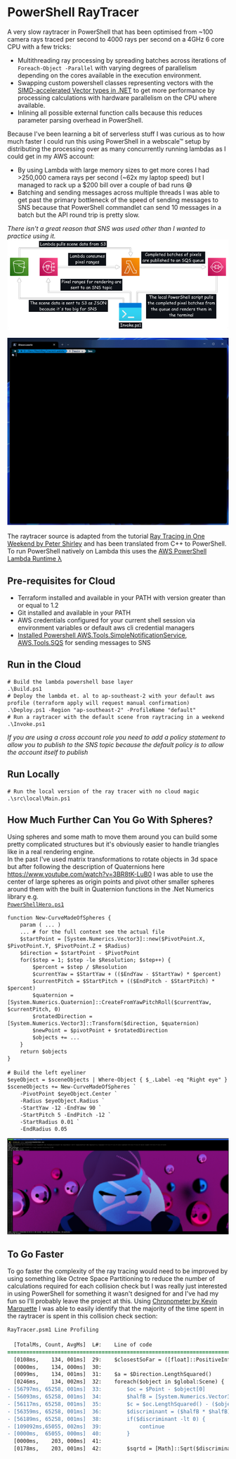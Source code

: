 # PowerShell RayTracer
A very slow raytracer in PowerShell that has been optimised from ~100 camera rays traced per second to 4000 rays per second on a 4GHz 6 core CPU with a few tricks:
 - Multithreading ray processing by spreading batches across iterations of `Foreach-Object -Parallel` with varying degrees of parallelism depending on the cores available in the execution environment.
 - Swapping custom powershell classes representing vectors with the [SIMD-accelerated Vector types in .NET](https://docs.microsoft.com/en-us/dotnet/standard/simd) to get more performance by processing calculations with hardware parallelism on the CPU where available.
 - Inlining all possible external function calls because this reduces parameter parsing overhead in PowerShell.

Because I've been learning a bit of serverless stuff I was curious as to how much faster I could run this using PowerShell in a webscale™ setup by distributing the processing over as many concurrently running lambdas as I could get in my AWS account:  
 - By using Lambda with large memory sizes to get more cores I had >250,000 camera rays per second (~62x my laptop speed) but I managed to rack up a $200 bill over a couple of bad runs 😅
 - Batching and sending messages across multiple threads I was able to get past the primary bottleneck of the speed of sending messages to SNS because that PowerShell commandlet can send 10 messages in a batch but the API round trip is pretty slow.

_There isn't a great reason that SNS was used other than I wanted to practice using it._  
![Crappy Diagram](/artifacts/diagram.png)  

![Crappy Render](/artifacts/render.gif)

The raytracer source is adapted from the tutorial [Ray Tracing in One Weekend by Peter Shirley](https://raytracing.github.io/books/RayTracingInOneWeekend.html) and has been translated from C++ to PowerShell.  
To run PowerShell natively on Lambda this uses the [AWS PowerShell Lambda Runtime λ](https://aws.amazon.com/blogs/compute/introducing-the-powershell-custom-runtime-for-aws-lambda/)

## Pre-requisites for Cloud
 - Terraform installed and available in your PATH with version greater than or equal to 1.2
 - Git installed and available in your PATH
 - AWS credentials configured for your current shell session via environment variables or default aws cli credential managers
 - [Installed Powershell AWS.Tools.SimpleNotificationService, AWS.Tools.SQS](https://docs.aws.amazon.com/powershell/latest/userguide/pstools-getting-set-up-windows.html) for sending messages to SNS

## Run in the Cloud
```pwsh
# Build the lambda powershell base layer
.\Build.ps1
# Deploy the lambda et. al to ap-southeast-2 with your default aws profile (terraform apply will request manual confirmation)
.\Deploy.ps1 -Region "ap-southeast-2" -ProfileName "default"
# Run a raytracer with the default scene from raytracing in a weekend
.\Invoke.ps1
```
*If you are using a cross account role you need to add a policy statement to allow you to publish to the SNS topic because the default policy is to allow the account itself to publish*

## Run Locally
```pwsh
# Run the local version of the ray tracer with no cloud magic
.\src\local\Main.ps1
```

## How Much Further Can You Go With Spheres?

Using spheres and some math to move them around you can build some pretty complicated structures but it's obviously easier to handle triangles like in a real rendering engine.  
In the past I've used matrix transformations to rotate objects in 3d space but after following the description of Quaternions here https://www.youtube.com/watch?v=3BR8tK-LuB0 I was able to use the center of large spheres as origin points and pivot other smaller spheres around them with the built in Quaternion functions in the .Net Numerics library e.g.  
[`PowerShellHero.ps1`](src/scenes/PowerShellHero.ps1)
```pwsh
function New-CurveMadeOfSpheres {
    param ( ... )
    ... # for the full context see the actual file
    $startPoint = [System.Numerics.Vector3]::new($PivotPoint.X, $PivotPoint.Y, $PivotPoint.Z + $Radius)
    $direction = $startPoint - $PivotPoint
    for($step = 1; $step -le $Resolution; $step++) {
        $percent = $step / $Resolution
        $currentYaw = $StartYaw + (($EndYaw - $StartYaw) * $percent)
        $currentPitch = $StartPitch + (($EndPitch - $StartPitch) * $percent)
        $quaternion = [System.Numerics.Quaternion]::CreateFromYawPitchRoll($currentYaw, $currentPitch, 0)
        $rotatedDirection = [System.Numerics.Vector3]::Transform($direction, $quaternion)
        $newPoint = $pivotPoint + $rotatedDirection
        $objects += ...
    }
    return $objects
}

# Build the left eyeliner
$eyeObject = $sceneObjects | Where-Object { $_.Label -eq "Right eye" }
$sceneObjects += New-CurveMadeOfSpheres `
    -PivotPoint $eyeObject.Center `
    -Radius $eyeObject.Radius `
    -StartYaw -12 -EndYaw 90 `
    -StartPitch 5 -EndPitch -12 `
    -StartRadius 0.01 `
    -EndRadius 0.05
```

![Crappy Diagram](/artifacts/pwshhero.png)  

## To Go Faster
To go faster the complexity of the ray tracing would need to be improved by using something like Octree Space Partitioning to reduce the number of calculations required for each collision check but I was really just interested in using PowerShell for something it wasn't designed for and I've had my fun so I'll probably leave the project at this. Using [Chronometer by Kevin Marquette](https://github.com/KevinMarquette/Chronometer) I was able to easily identify that the majority of the time spent in the raytracer is spent in this collision check section:
```diff
RayTracer.psm1 Line Profiling

  [TotalMs, Count, AvgMs]  L#:    Line of code
=============================================================================================
  [0108ms,    134, 001ms]  29:    $closestSoFar = ([float]::PositiveInfinity)
  [0000ms,    134, 000ms]  30:
  [0099ms,    134, 001ms]  31:    $a = $Direction.LengthSquared()
  [0246ms,    134, 002ms]  32:    foreach($object in $global:Scene) {
- [56797ms, 65258, 001ms]  33:        $oc = $Point - $object[0]
- [56093ms, 65258, 001ms]  34:        $halfB = [System.Numerics.Vector3]::Dot($oc, $Direction)
- [56117ms, 65258, 001ms]  35:        $c = $oc.LengthSquared() - ($object[1] * $object[1])
- [56359ms, 65258, 001ms]  36:        $discriminant = ($halfB * $halfB) - ($a * $c)
- [56189ms, 65258, 001ms]  38:        if($discriminant -lt 0) {
- [109092ms,65055, 002ms]  39:            continue
- [0000ms,  65055, 000ms]  40:        }
  [0000ms,    203, 000ms]  41:
  [0178ms,    203, 001ms]  42:        $sqrtd = [Math]::Sqrt($discriminant)
```

